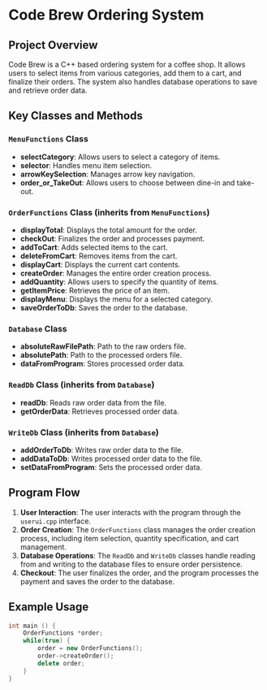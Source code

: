 # Code Brew Ordering System

## Project Overview
Code Brew is a C++ based ordering system for a coffee shop. It allows users to select items from various categories, add them to a cart, and finalize their orders. The system also handles database operations to save and retrieve order data.

## Key Classes and Methods

### `MenuFunctions` Class
- **selectCategory**: Allows users to select a category of items.
- **selector**: Handles menu item selection.
- **arrowKeySelection**: Manages arrow key navigation.
- **order_or_TakeOut**: Allows users to choose between dine-in and take-out.

### `OrderFunctions` Class (inherits from `MenuFunctions`)
- **displayTotal**: Displays the total amount for the order.
- **checkOut**: Finalizes the order and processes payment.
- **addToCart**: Adds selected items to the cart.
- **deleteFromCart**: Removes items from the cart.
- **displayCart**: Displays the current cart contents.
- **createOrder**: Manages the entire order creation process.
- **addQuantity**: Allows users to specify the quantity of items.
- **getItemPrice**: Retrieves the price of an item.
- **displayMenu**: Displays the menu for a selected category.
- **saveOrderToDb**: Saves the order to the database.

### `Database` Class
- **absoluteRawFilePath**: Path to the raw orders file.
- **absolutePath**: Path to the processed orders file.
- **dataFromProgram**: Stores processed order data.

### `ReadDb` Class (inherits from `Database`)
- **readDb**: Reads raw order data from the file.
- **getOrderData**: Retrieves processed order data.

### `WriteDb` Class (inherits from `Database`)
- **addOrderToDb**: Writes raw order data to the file.
- **addDataToDb**: Writes processed order data to the file.
- **setDataFromProgram**: Sets the processed order data.

## Program Flow

1. **User Interaction**: The user interacts with the program through the `userui.cpp` interface.
2. **Order Creation**: The `OrderFunctions` class manages the order creation process, including item selection, quantity specification, and cart management.
3. **Database Operations**: The `ReadDb` and `WriteDb` classes handle reading from and writing to the database files to ensure order persistence.
4. **Checkout**: The user finalizes the order, and the program processes the payment and saves the order to the database.

## Example Usage

```cpp
int main () {
    OrderFunctions *order;
    while(true) {
        order = new OrderFunctions();
        order->createOrder();
        delete order;
    }
}